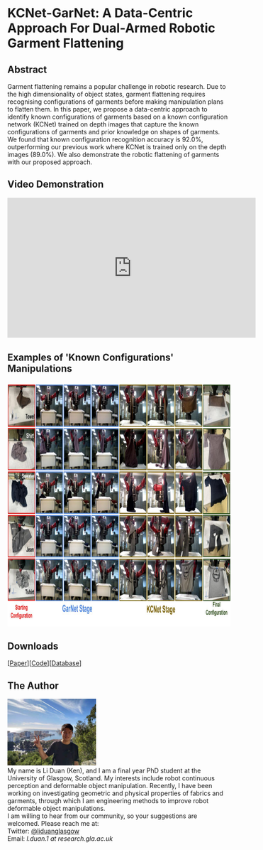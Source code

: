 # KCNet-GarNet: A Data-Centric Approach For Dual-Armed Robotic Garment Flattening
## Abstract
Garment flattening remains a popular challenge in robotic research. Due to the high dimensionality of object states, garment flattening requires recognising configurations of garments before making manipulation plans to flatten them. In this paper, we propose a data-centric approach to identify known configurations of garments based on a known configuration network (KCNet) trained on depth images that capture the known configurations of garments and prior knowledge on shapes of garments. We found that known configuration recognition accuracy is 92.0%, outperforming our previous work where KCNet is trained only on the depth images (89.0%). We also demonstrate the robotic flattening of garments with our proposed approach.

## Video Demonstration
<iframe width="560" height="315" src="https://www.youtube.com/embed/j7yEbJcAgDM" title="YouTube video player" frameborder="0" allow="accelerometer; autoplay; clipboard-write; encrypted-media; gyroscope; picture-in-picture" allowfullscreen></iframe>

## Examples of 'Known Configurations' Manipulations
<img src="images/Paper-KCNet_GarNet-Robotic_Demonstration_Examples.jpg" width="1200" height="550">

## Downloads
 [<a taget="_blank" title="Paper" href="https://www.overleaf.com/read/ttsfcwnfxvwp">Paper</a>][<a taget="_blank" title="Code" href="https://github.com/LiDuanAtGlasgow/KCNet-GarNet">Code</a>][<a taget="_blank" title="Database" href="https://gla-my.sharepoint.com/:u:/g/personal/2168518d_student_gla_ac_uk/EWD0yY3jTz9PqkYlepLtK_gB6qwW1lw4D37sAn-E86Rp2w?e=3RJb5y">Database</a>]

 

## The Author
<img src='images/Li_Duan_Ken.jpg' width='200' height='150'>\
My name is Li Duan (Ken), and I am a final year PhD student at the University of Glasgow, Scotland. My interests include robot continuous perception and deformable object manipulation. Recently, I have been working on investigating geometric and physical properties of fabrics and garments, through which I am engineering methods to improve robot deformable object manipulations.\
I am willing to hear from our community, so your suggestions are welcomed. Please reach me at:\
Twitter: [@liduanglasgow](https://twitter.com/liduanglasgow)\
Email: <em>l.duan.1 at research.gla.ac.uk</em>
